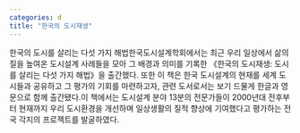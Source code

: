 ```yaml
---
categories: d
title: "한국의 도시재생"
---
```

한국의 도시를 살리는 다섯 가지 해법한국도시설계학회에서는 최근 우리 일상에서 삶의 질을 높여온 도시설계 사례들을 모아 그 배경과 의미를 기록한 《한국의 도시재생: 도시를 살리는 다섯 가지 해법》을 출간했다. 또한 이 책은 한국 도시설계의 현재를 세계 도시들과 공유하고 그 평가의 기회를 마련하고자, 관련 도서로서는 보기 드물게 한글과 영문으로 함께 출간됐다.이 책에서는 도시설계 분야 13분의 전문가들이 2000년대 전후부터 현재까지 우리 도시환경을 개선하며 일상생활의 질적 향상에 기여했다고 평가하는 전국 각지의 프로젝트를 발굴하였다.